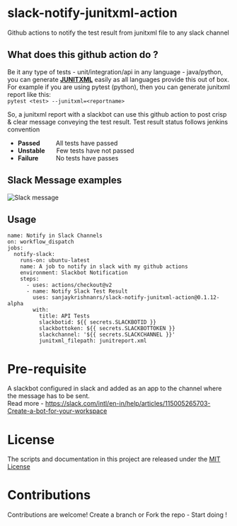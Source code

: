 # slack-notify-junitxml-action
Github actions to notify the test result from junitxml file to any slack channel

## What does this github action do ?
Be it any type of tests - unit/integration/api in any language - java/python, you can generate **[JUNITXML](https://llg.cubic.org/docs/junit/)** easily as all languages provide this out of box. <br>
For example if you are using pytest (python), then you can generate junitxml report like this: <br>
```pytest <test> --junitxml=<reportname>```

So, a junitxml report with a slackbot can use this github action to post crisp & clear message conveying the test result.
Test result status follows jenkins convention
* **Passed** &emsp;&emsp; All tests have passed
* **Unstable** &emsp;&nbsp;&nbsp;Few tests have not passed
* **Failure** &emsp;&emsp;&nbsp;&nbsp;No tests have passes
  
## Slack Message examples
![Slack message](images/slack-message-examples.png)

  
## Usage

```
name: Notify in Slack Channels
on: workflow_dispatch
jobs:
  notify-slack:
    runs-on: ubuntu-latest
    name: A job to notify in slack with my github actions
    environment: Slackbot Notification
    steps:
      - uses: actions/checkout@v2
      - name: Notify Slack Test Result
        uses: sanjaykrishnanrs/slack-notify-junitxml-action@0.1.12-alpha
        with:
          title: API Tests
          slackbotid: ${{ secrets.SLACKBOTID }}
          slackbottoken: ${{ secrets.SLACKBOTTOKEN }}
          slackchannel: '${{ secrets.SLACKCHANNEL }}'
          junitxml_filepath: junitreport.xml
```

# Pre-requisite
A slackbot configured in slack and added as an app to the channel where the message has to be sent. <br>
Read more - https://slack.com/intl/en-in/help/articles/115005265703-Create-a-bot-for-your-workspace
# License

The scripts and documentation in this project are released under the [MIT License](LICENSE)

# Contributions

Contributions are welcome! Create a branch or Fork the repo - Start doing !

